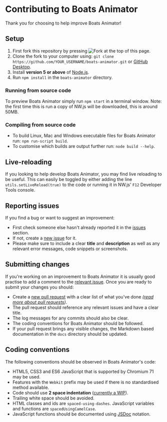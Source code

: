 # Contributing to Boats Animator
Thank you for choosing to help improve Boats Animator!

## Setup
1. First fork this repository by pressing ![Fork](https://camo.githubusercontent.com/07b3944af53da32b0cffe98152c45c46431a82f0/687474703a2f2f6938312e73657276696d672e636f6d2f752f6638312f31362f33332f30362f31312f666f726b6d6531322e706e67) at the top of this page.
2. Clone the fork to your computer using: `git clone https://github.com/YOUR_USERNAME/boats-animator.git` or [GitHub Desktop](https://desktop.github.com/).
3. Install **version 5 or above** of [Node.js](https://nodejs.org/).
4. Run `npm install` in the `boats-animator` directory.

### Running from source code
To preview Boats Animator simply run `npm start` in a terminal window. Note: the first time this is run a copy of NW.js will be downloaded, this is around 50MB.

### Compiling from source code
* To build Linux, Mac and Windows executable files for Boats Animator run: `npm run-script build`.
* To customise which builds are output further run: `node build --help`.

## Live-reloading
If you looking to help develop Boats Animator, you may find live reloading to be useful. This can easily be toggled by either adding the line `utils.setLiveReload(true)` to the code or running it in NW.js' `F12` Developer Tools console. 

## Reporting issues
If you find a bug or want to suggest an improvement:
* First check someone else hasn't already reported it in the [issues](https://github.com/charlielee/boats-animator/issues) section.
* If not, create a [new issue](https://github.com/charlielee/boats-animator/issues/new) for it.
* Please make sure to include a clear **title** and **description** as well as any relevant error messages, code snippets or screenshots.

## Submitting changes
If you're working on an improvement to Boats Animator it is usually good practise to add a comment to the [relevant issue](https://github.com/charlielee/boats-animator/issues). Once you are ready to submit your changes you should:
* Create a [new pull request](https://github.com/charlielee/boats-animator/pull/new/master) with a clear list of what you've done *([read more about pull requests](http://help.github.com/pull-requests/))*.
* The pull request should reference any relevant issues and have a clear title.
* The log messages for any commits should also be clear.
* The coding conventions for Boats Animator should be followed.
* If your pull request brings any visible changes, the Markdown based documentation in the `docs` directory should be updated.

## Coding conventions
The following conventions should be observed in Boats Animator's code:
* HTML5, CSS3 and ES6 JavaScript that is supported by Chromium 71 may be used.
* Features with the `Webkit` prefix may be used if there is no standardised method available.
* Code should use **2 space indentation** ([currently a WIP](https://github.com/charlielee/boats-animator/issues/140)).
* Trailing white space should be avoided.
* HTML classes and ids are `spaced-using-dashes`. JavaScript variables and functions are `spacedUsingCamelCase`.
* JavaScript functions should be documented using [JSDoc](http://usejsdoc.org/about-getting-started.html) notation.
